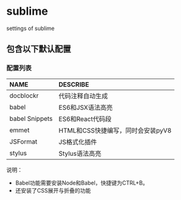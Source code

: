 # sublime
settings of sublime

## 包含以下默认配置

### 配置列表

| NAME           | DESCRIBE |
| :--            | :-- |
| docblockr      | 代码注释自动生成 |
| babel          | ES6和JSX语法高亮 |
| babel Snippets | ES6和React代码段 |
| emmet          | HTML和CSS快捷编写，同时会安装pyV8 |
| JSFormat       | JS格式化插件 |
| stylus         | Stylus语法高亮 |

说明：
- Babel功能需要安装Node和Babel，快捷键为CTRL+B。
- 还安装了CSS展开与折叠的功能
